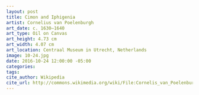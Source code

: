 ```yaml
---
layout: post
title: Cimon and Iphigenia
artist: Cornelius van Poelenburgh
art_date: c. 1630–1640
art_type: Oil on Canvas
art_height: 4.73 cm
art_width: 4.07 cm
art_location: Centraal Museum in Utrecht, Netherlands
image: 10-24.jpg
date: 2016-10-24 12:00:00 -05:00
categories:
tags:
cite_author: Wikipedia
cite_url: http://commons.wikimedia.org/wiki/File:Cornelis_van_Poelenburch_-_Cimon_and_Iphigenia_-_Google_Art_Project.jpg
---
```

